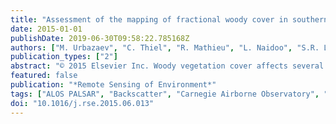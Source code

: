 ```yaml
---
title: "Assessment of the mapping of fractional woody cover in southern African savannas using multi-temporal and polarimetric ALOS PALSAR L-band images"
date: 2015-01-01
publishDate: 2019-06-30T09:58:22.785168Z
authors: ["M. Urbazaev", "C. Thiel", "R. Mathieu", "L. Naidoo", "S.R. Levick", "I.P.J. Smit", "G.P. Asner", "C. Schmullius"]
publication_types: ["2"]
abstract: "© 2015 Elsevier Inc. Woody vegetation cover affects several ecosystem processes including carbon and water cycling, energy fluxes, and fire regimes. In order to understand the dynamics of savanna ecosystems, information on the spatial distribution of woody vegetation over large areas is needed. In this study we sought to assess multi-temporal ALOS PALSAR L-band backscatter to map woody cover in southern African savannas. The SAR data were acquired from the JAXA archive, covering various modes and seasons between 2007 and 2010. We used high resolution airborne LiDAR data as reference data to interpret SAR parameters (including backscatter intensities and polarimetric decomposition components), to develop SAR-based models as well as to validate SAR-based woody cover maps. The LiDAR survey was carried out in April 2008 with the Carnegie Airborne Observatory (CAO, http://cao.ciw.edu). The highest correlations to the reference data were obtained from SAR backscatters of the dry season, followed by the wet season, and the end of the wet season. The volume components from polarimetric decompositions (Freeman-Durden, Van Zyl) were calculated for the end of wet season, and showed similar correlations to the LiDAR data, when compared to cross-polarized backscatters (HV). We observed increased correlation between the SAR and LiDAR datasets with an increase in the spatial scale at which datasets were integrated, with an optimum value at 50m. We modeled woody cover using three scenarios: (1) a single date scenario (i.e., woody cover map based on a single SAR image), (2) a multi-seasonal scenario (i.e., woody cover map based on SAR images from the same year and different seasons, based on key phonological difference), and (3) a multi-annual scenario (i.e., woody cover map based on SAR data from different years). Predicted SAR-based woody cover map based on Fine Beam Dual Polarization dry season SAR backscatters of all years yielded the best performance with an Rtextlesssuptextgreater2textless/suptextgreater of 0.71 and RMSE of 7.88%. However, single dry season SAR backscatter achieved only a slightly lower accuracy (Rtextlesssuptextgreater2textless/suptextgreater=0.66, RMSE=8.45%) as multi-annual SAR data, suggesting that a single SAR scene from the dry season can also be used for woody cover mapping. Moreover, we investigated the impact of the number of samples on the model prediction performance and showed the benefits of a larger spatially explicit LiDAR dataset compared to much smaller number of samples as they can be collected in the field. Collectively, our results demonstrate that L-band backscatter shows promising sensitivity for the purposes of mapping woody cover in southern African savannas, particularly during the dry season leaf-off conditions."
featured: false
publication: "*Remote Sensing of Environment*"
tags: ["ALOS PALSAR", "Backscatter", "Carnegie Airborne Observatory", "L-band", "LiDAR", "Savanna", "Seasonality", "Woody cover"]
doi: "10.1016/j.rse.2015.06.013"
---
```


